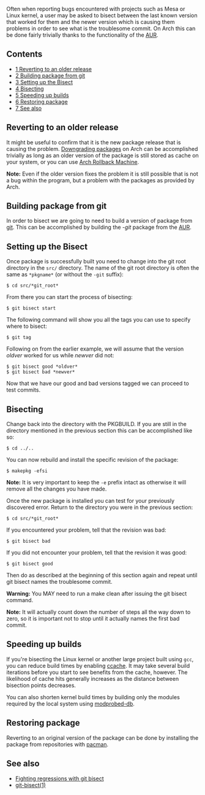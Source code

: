 Often when reporting bugs encountered with projects such as Mesa or Linux kernel, a user may be asked to bisect between the last known version that worked for them and the newer version which is causing them problems in order to see what is the troublesome commit. On Arch this can be done fairly trivially thanks to the functionality of the [AUR](/index.php/AUR "AUR").

## Contents

*   [1 Reverting to an older release](#Reverting_to_an_older_release)
*   [2 Building package from git](#Building_package_from_git)
*   [3 Setting up the Bisect](#Setting_up_the_Bisect)
*   [4 Bisecting](#Bisecting)
*   [5 Speeding up builds](#Speeding_up_builds)
*   [6 Restoring package](#Restoring_package)
*   [7 See also](#See_also)

## Reverting to an older release

It might be useful to confirm that it is the new package release that is causing the problem. [Downgrading packages](/index.php/Downgrading_packages "Downgrading packages") on Arch can be accomplished trivially as long as an older version of the package is still stored as cache on your system, or you can use [Arch Rollback Machine](/index.php/Downgrading_packages#Arch_Rollback_Machine "Downgrading packages").

**Note:** Even if the older version fixes the problem it is still possible that is not a bug within the program, but a problem with the packages as provided by Arch.

## Building package from git

In order to bisect we are going to need to build a version of package from [git](/index.php/Git "Git"). This can be accomplished by building the *-git* package from the [AUR](/index.php/AUR "AUR").

## Setting up the Bisect

Once package is successfully built you need to change into the git root directory in the `src/` directory. The name of the git root directory is often the same as `*pkgname*` (or without the `-git` suffix):

```
$ cd src/*git_root*

```

From there you can start the process of bisecting:

```
$ git bisect start

```

The following command will show you all the tags you can use to specify where to bisect:

```
$ git tag

```

Following on from the earlier example, we will assume that the version *oldver* worked for us while *newver* did not:

```
$ git bisect good *oldver*
$ git bisect bad *newver*

```

Now that we have our good and bad versions tagged we can proceed to test commits.

## Bisecting

Change back into the directory with the PKGBUILD. If you are still in the directory mentioned in the previous section this can be accomplished like so:

```
$ cd ../..

```

You can now rebuild and install the specific revision of the package:

```
$ makepkg -efsi

```

**Note:** It is very important to keep the `-e` prefix intact as otherwise it will remove all the changes you have made.

Once the new package is installed you can test for your previously discovered error. Return to the directory you were in the previous section:

```
$ cd src/*git_root*

```

If you encountered your problem, tell that the revision was bad:

```
$ git bisect bad

```

If you did not encounter your problem, tell that the revision it was good:

```
$ git bisect good

```

Then do as described at the beginning of this section again and repeat until git bisect names the troublesome commit.

**Warning:** You MAY need to run a make clean after issuing the git bisect command.

**Note:** It will actually count down the number of steps all the way down to zero, so it is important not to stop until it actually names the first bad commit.

## Speeding up builds

If you're bisecting the Linux kernel or another large project built using `gcc`, you can reduce build times by enabling [ccache](/index.php/Ccache "Ccache"). It may take several build iterations before you start to see benefits from the cache, however. The likelihood of cache hits generally increases as the distance between bisection points decreases.

You can also shorten kernel build times by building only the modules required by the local system using [modprobed-db](/index.php/Modprobed-db "Modprobed-db").

## Restoring package

Reverting to an original version of the package can be done by installing the package from repositories with [pacman](/index.php/Pacman "Pacman").

## See also

*   [Fighting regressions with git bisect](http://git-scm.com/docs/git-bisect-lk2009.html)
*   [git-bisect(1)](https://www.kernel.org/pub/software/scm/git/docs/git-bisect.html)